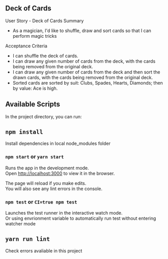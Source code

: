 ## Deck of Cards
User Story - Deck of Cards Summary
- As a magician, I'd like to shuffle, draw and sort cards so that I can perform magic tricks

Acceptance Criteria
- I can shuffle the deck of cards.
- I can draw any given number of cards from the deck, with the cards being removed from the original deck.
- I can draw any given number of cards from the deck and then sort the drawn cards, with the cards being removed from the original deck.
- Sorted cards are sorted by suit: Clubs, Spades, Hearts, Diamonds; then by value: Ace is high.

## Available Scripts

In the project directory, you can run:

## `npm install` 

Install dependencies in local node_modules folder

### `npm start` or `yarn start`

Runs the app in the development mode.<br>
Open [http://localhost:3000](http://localhost:3000) to view it in the browser.

The page will reload if you make edits.<br>
You will also see any lint errors in the console.

### `npm test` or `CI=true npm test`

Launches the test runner in the interactive watch mode.<br>
Or using envrionment variable to automatically run test without entering watcher mode

## `yarn run lint`

Check errors avaliable in this project 


